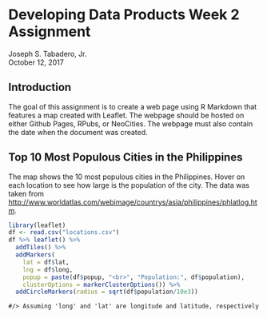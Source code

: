 # Developing Data Products Week 2 Assignment
Joseph S. Tabadero, Jr.  
October 12, 2017  



## Introduction

The goal of this assignment is to create a web page using R Markdown that features a map created with Leaflet. The webpage should be hosted on either Github Pages, RPubs, or NeoCities. The webpage must also contain the date when the document was created.

## Top 10 Most Populous Cities in the Philippines

The map shows the 10 most populous cities in the Philippines. Hover on each location to see how large is the population of the city. The data was taken from http://www.worldatlas.com/webimage/countrys/asia/philippines/phlatlog.htm.


```r
library(leaflet)
df <- read.csv("locations.csv")
df %>% leaflet() %>%
  addTiles() %>%
  addMarkers(
    lat = df$lat, 
    lng = df$long, 
    popup = paste(df$popup, "<br>", "Population:", df$population),
    clusterOptions = markerClusterOptions()) %>%
  addCircleMarkers(radius = sqrt(df$population/10e3))
```

```
#/> Assuming 'long' and 'lat' are longitude and latitude, respectively
```

<!--html_preserve--><div id="htmlwidget-3bfd1ac4869f0cb6542f" style="width:672px;height:480px;" class="leaflet html-widget"></div>
<script type="application/json" data-for="htmlwidget-3bfd1ac4869f0cb6542f">{"x":{"options":{"crs":{"crsClass":"L.CRS.EPSG3857","code":null,"proj4def":null,"projectedBounds":null,"options":{}}},"calls":[{"method":"addTiles","args":["https://{s}.tile.openstreetmap.org/{z}/{x}/{y}.png",null,null,{"minZoom":0,"maxZoom":18,"maxNativeZoom":null,"tileSize":256,"subdomains":"abc","errorTileUrl":"","tms":false,"continuousWorld":false,"noWrap":false,"zoomOffset":0,"zoomReverse":false,"opacity":1,"zIndex":null,"unloadInvisibleTiles":null,"updateWhenIdle":null,"detectRetina":false,"reuseTiles":false,"attribution":"&copy; <a href=\"http://openstreetmap.org\">OpenStreetMap<\/a> contributors, <a href=\"http://creativecommons.org/licenses/by-sa/2.0/\">CC-BY-SA<\/a>"}]},{"method":"addMarkers","args":[[14.6042,14.6488,7.20417,7.07306,7.16083,10.31672,6.11278,14.5243,14.58691,14.62578],[120.9822,121.0509,124.43972,125.61278,124.475,123.89071,125.17167,121.0792,121.0614,121.12251],null,null,null,{"clickable":true,"draggable":false,"keyboard":true,"title":"","alt":"","zIndexOffset":0,"opacity":1,"riseOnHover":false,"riseOffset":250},["Manila <br> Population: 10444527","Quezon City <br> Population: 2761720","Budta <br> Population: 1273715","City <br> Population: 1212504","Malingao <br> Population: 1121974","Cebu City <br> Population: 798634","General Santos City <br> Population: 679588","Taguig <br> Population: 644473","Pasig City <br> Population: 617301","Antipolo <br> Population: 549543"],null,{"showCoverageOnHover":true,"zoomToBoundsOnClick":true,"spiderfyOnMaxZoom":true,"removeOutsideVisibleBounds":true,"spiderLegPolylineOptions":{"weight":1.5,"color":"#222","opacity":0.5},"freezeAtZoom":false},null,null,null,null]},{"method":"addCircleMarkers","args":[[14.6042,14.6488,7.20417,7.07306,7.16083,10.31672,6.11278,14.5243,14.58691,14.62578],[120.9822,121.0509,124.43972,125.61278,124.475,123.89071,125.17167,121.0792,121.0614,121.12251],[32.3179934401875,16.6184235112721,11.2858982805978,11.011375935822,10.5923274118581,8.93663247537908,8.24371275579153,8.02790757296071,7.85685051404187,7.41311675343104],null,null,{"lineCap":null,"lineJoin":null,"clickable":true,"pointerEvents":null,"className":"","stroke":true,"color":"#03F","weight":5,"opacity":0.5,"fill":true,"fillColor":"#03F","fillOpacity":0.2,"dashArray":null},null,null,null,null,null,null,null]}],"limits":{"lat":[6.11278,14.6488],"lng":[120.9822,125.61278]}},"evals":[],"jsHooks":[]}</script><!--/html_preserve-->

